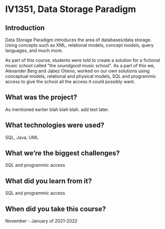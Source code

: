 # IV1351, Data Storage Paradigm
## Introduction
Data Storage Paradigm introduces the area of databases/data storage. Using concepts such as XML, relational models, concept models, query languages, and much more.

As part of this course, students were told to create a solution for a fictional music school called "the soundgood music school". As a part of this we, Alexander Berg and Jabez Otieno, worked on our own solutions using conceptual models, relational and physical models, SQL and programmic access to give the school all the access it could possibly want.

## What was the project?
As mentioned earlier blah blah blah. add text later.

## What technologies were used?
SQL, Java, UML

## What we’re the biggest challenges?
SQL and programmic access

## What did you learn from it?
SQL and programmic access

## When did you take this course?
November - January of 2021-2022
